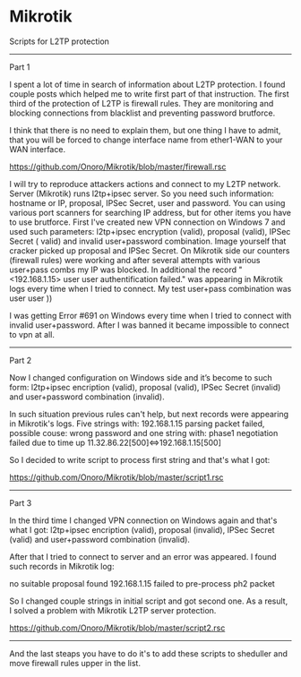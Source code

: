 # Mikrotik
Scripts for L2TP protection

-------------------------------------------------------------------------------------------------------------------------------------------------

Part 1

I spent a lot of time in search of information about L2TP protection. I found couple posts which helped me to write first part of that instruction.
The first third of the protection of L2TP is firewall rules. They are monitoring and blocking connections from blacklist and preventing password brutforce. 

I think that there is no need to explain them, but one thing I have to admit, that you will be forced to change interface name from ether1-WAN to your WAN interface.
 
https://github.com/Onoro/Mikrotik/blob/master/firewall.rsc

I will try to reproduce attackers actions and connect to my L2TP network.
Server (Mikrotik) runs l2tp+ipsec server. So you need such information: hostname or IP, proposal, IPSec Secret, user and password.
You can using various port scanners for searching IP address, but for other items you have to use brutforce. 
First I've created new VPN connection on Windows 7 and used such parameters: l2tp+ipsec encryption (valid), proposal (valid), IPSec Secret ( valid) and invalid user+password combination. Image yourself that cracker picked up proposal and IPSec Secret.
On Mikrotik side our counters (firewall rules) were working and after several attempts with various user+pass combs my IP was blocked.
In additional the record "<192.168.1.15> user user authentification failed." was appearing in Mikrotik logs every time when I tried to connect. 
My test user+pass combination was user user ))

I was getting Error #691 on Windows every time when I tried to connect with invalid user+password. After I was banned it became impossible to connect to vpn at all.


-------------------------------------------------------------------------------------------------------------------------------------------------
Part 2

Now I changed configuration on Windows side and it’s become to such form:
l2tp+ipsec encription (valid), proposal (valid), IPSec Secret (invalid) and user+password combination (invalid). 

In such situation previous rules can't help, but next records were appearing in Mikrotik's logs.
Five strings with:
192.168.1.15 parsing packet failed, possible couse: wrong password
and one string with:
phase1 negotiation failed due to time up 11.32.86.22[500]<=>192.168.1.15[500]

So I decided to write script to process first string and that's what I got: 

https://github.com/Onoro/Mikrotik/blob/master/script1.rsc

-------------------------------------------------------------------------------------------------------------------------------------------------
Part 3

In the third time I changed VPN connection on Windows again and that's what I got:
l2tp+ipsec encription (valid), proposal (invalid), IPSec Secret (valid) and user+password combination (invalid). 

After that I tried to connect to server and an error was appeared.
I found such records in Mikrotik log:

no suitable proposal found
192.168.1.15 failed to pre-process ph2 packet

So I changed couple strings in initial script and got second one. 
As a result, I solved a problem with Mikrotik L2TP server protection. 

https://github.com/Onoro/Mikrotik/blob/master/script2.rsc

-------------------------------------------------------------------------------------------------------------------------------------------------

And the last steaps you have to do it's to add these scripts to sheduller and move firewall rules upper in the list.
